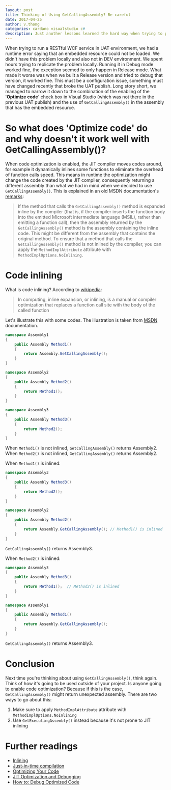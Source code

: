 ```yaml
---
layout: post
title: Thinking of Using GetCallingAssembly? Be careful
date: 2017-04-25
author: v.thong
categories: cardano visualstudio c#
description: Just another lessons learned the hard way when trying to publish CALC Service to UAT
---
```



When trying to run a RESTful WCF service in UAT environment, we had a runtime error saying that an embedded resource could not be loaded. We didn't have this problem locally and also not in DEV environment. We spent hours trying to replicate the problem locally. Running it in Debug mode worked fine, the exception seemed to only happen in Release mode. What made it worse was when we built a Release version and tried to debug that version, it worked fine. This must be a configuration issue, something must have changed recently that broke the UAT publish. Long story short, we managed to narrow it down to the combination of the enabling of the '<b>Optimize code</b>' check box in Visual Studio (which was not there in the previous UAT publish) and the use of <code>GetCallingAssembly()</code> in the assembly that has the embedded resource.



# So what does 'Optimize code' do and why doesn't it work well with GetCallingAssembly()?
When code optimization is enabled, the JIT compiler moves codes around, for example it dynamically inlines some functions to eliminate the overhead of function calls speed. This means in runtime the optimization might change the code created by the JIT compiler, consequently returning a different assembly than what we had in mind when we decided to use <code>GetCallingAssembly()</code>. This is explained in an old MSDN documentation's [remarks](https://msdn.microsoft.com/en-us/library/system.reflection.assembly.getcallingassembly(VS.85).aspx):

> If the method that calls the <code>GetCallingAssembly()</code> method is expanded inline by the compiler (that is, if the compiler inserts the function body into the emitted Microsoft intermediate language (MSIL), rather than emitting a function call), then the assembly returned by the <code>GetCallingAssembly()</code> method is the assembly containing the inline code. This might be different from the assembly that contains the original method. To ensure that a method that calls the <code>GetCallingAssembly()</code> method is not inlined by the compiler, you can apply the <code>MethodImplAttribute</code> attribute with <code>MethodImplOptions.NoInlining</code>.



# Code inlining
What is code inlining? According to [wikipedia](https://en.wikipedia.org/wiki/Inline_expansion):
> In computing, inline expansion, or inlining, is a manual or compiler optimization that replaces a function call site with the body of the called function

Let's illustrate this with some codes. The illustration is taken from [MSDN](https://msdn.microsoft.com/en-us/library/system.reflection.assembly.getcallingassembly) documentation.

```csharp
namespace Assembly1
{
    public Assembly Method1()
    {
        return Assembly.GetCallingAssembly();
    }
}

namespace Assembly2
{
    public Assembly Method2()
    {
        return Method1();
    }
}

namespace Assembly3
{
    public Assembly Method3()
    {
        return Method2();
    }
}
```

When <code>Method1()</code> is not inlined, <code>GetCallingAssembly()</code> returns Assembly2. <br />
When <code>Method2()</code> is not inlined, <code>GetCallingAssembly()</code> returns Assembly2. 


When <code>Method1()</code> is inlined:
```csharp
namespace Assembly3
{
    public Assembly Method3()
    {
        return Method2();
    }
}

namespace Assembly2
{
    public Assembly Method2()
    {
        return Assembly.GetCallingAssembly(); // Method1() is inlined
    }
}
```
<code>GetCallingAssembly()</code> returns Assembly3.


When <code>Method2()</code> is inlined:
```csharp
namespace Assembly3
{
    public Assembly Method3()
    {
        return Method1();  // Method2() is inlined
    }
}

namespace Assembly1
{
    public Assembly Method1()
    {
        return Assembly.GetCallingAssembly();
    }
}
```
<code>GetCallingAssembly()</code> returns Assembly3.



# Conclusion
Next time you're thinking about using <code>GetCallingAssembly()</code>, think again. Think of how it's going to be used outside of your project. Is anyone going to enable code optimization? Because if this is the case, <code>GetCallingAssembly()</code> might return unexpected assembly. There are two ways to go about this:
1. Make sure to apply <code>MethodImplAttribute</code> attribute with <code>MethodImplOptions.NoInlining</code>
2. Use <code>GetExecutingAssembly()</code> instead because it's not prone to JIT inlining



# Further readings
* [Inlining](https://en.wikipedia.org/wiki/Inline_expansion)
* [Just-in-time compilation](https://en.wikipedia.org/wiki/Just-in-time_compilation)
* [Optimizing Your Code](https://msdn.microsoft.com/en-us/library/xz7ttk5s.aspx)
* [JIT Optimization and Debugging](https://msdn.microsoft.com/en-us/library/ms241594.aspx)
* [How to: Debug Optimized Code](https://msdn.microsoft.com/en-us/library/606cbtzs.aspx)
